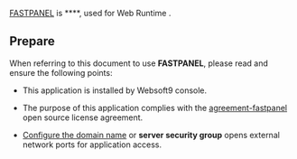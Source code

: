 [FASTPANEL]() is ****, used for Web Runtime . 



## Prepare

When referring to this document to use **FASTPANEL**, please read and ensure the following points:

- This application is installed by Websoft9 console.

- The purpose of this application complies with the [agreement-fastpanel](https://fastpanel.direct/assets/docs/agreement_en.pdf) open source license agreement.

- [Configure the domain name](./domain-set) or **server security group** opens external network ports for application access.
